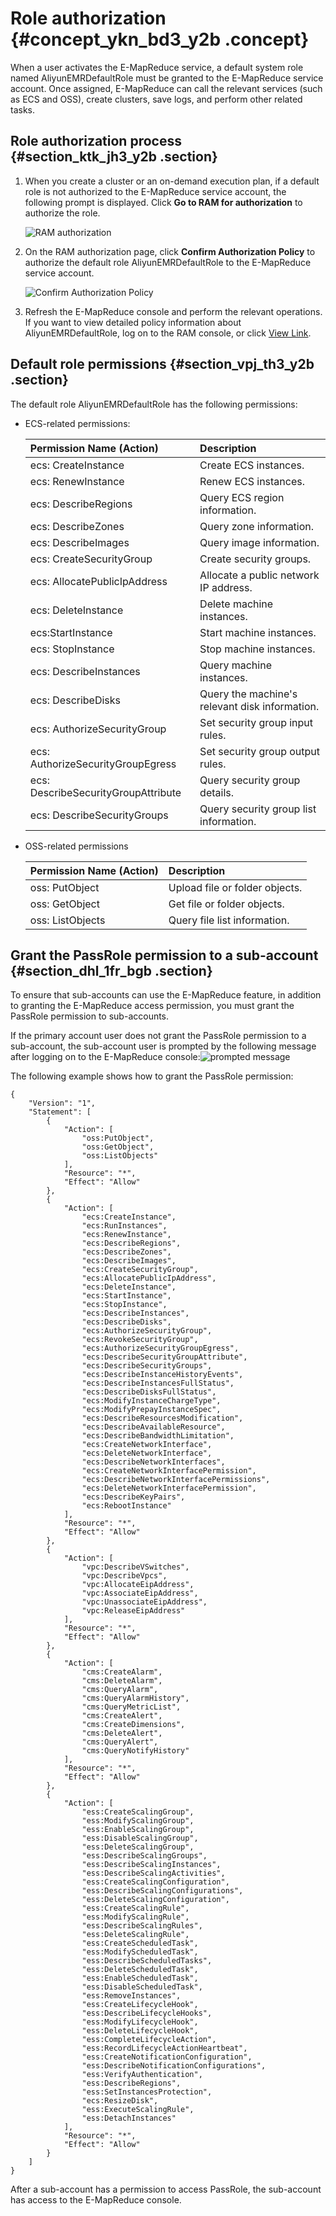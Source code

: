 # Role authorization {#concept_ykn_bd3_y2b .concept}

When a user activates the E-MapReduce service, a default system role named AliyunEMRDefaultRole must be granted to the E-MapReduce service account. Once assigned, E-MapReduce can call the relevant services \(such as ECS and OSS\), create clusters, save logs, and perform other related tasks.

## Role authorization process {#section_ktk_jh3_y2b .section}

1.  When you create a cluster or an on-demand execution plan, if a default role is not authorized to the E-MapReduce service account, the following prompt is displayed. Click **Go to RAM for authorization** to authorize the role.

    ![RAM authorization](http://static-aliyun-doc.oss-cn-hangzhou.aliyuncs.com/assets/img/17844/154777627710342_en-US.jpg)

2.  On the RAM authorization page, click **Confirm Authorization Policy** to authorize the default role AliyunEMRDefaultRole to the E-MapReduce service account.

    ![Confirm Authorization Policy](http://static-aliyun-doc.oss-cn-hangzhou.aliyuncs.com/assets/img/17844/154777627810343_en-US.jpg)

3.  Refresh the E-MapReduce console and perform the relevant operations. If you want to view detailed policy information about AliyunEMRDefaultRole, log on to the RAM console, or click [View Link](https://ram.console.aliyun.com/?spm=a2c4g.11186623.2.6.77bd72fe3PD5pf#/policy/detail/system/AliyunEMRRolePolicy/info).

## Default role permissions {#section_vpj_th3_y2b .section}

The default role AliyunEMRDefaultRole has the following permissions:

-   ECS-related permissions:

    |Permission Name \(Action\)|Description|
    |:-------------------------|:----------|
    |ecs: CreateInstance|Create ECS instances.|
    |ecs: RenewInstance|Renew ECS instances.|
    |ecs: DescribeRegions|Query ECS region information.|
    |ecs: DescribeZones|Query zone information.|
    |ecs: DescribeImages|Query image information.|
    |ecs: CreateSecurityGroup|Create security groups.|
    |ecs: AllocatePublicIpAddress|Allocate a public network IP address.|
    |ecs: DeleteInstance|Delete machine instances.|
    |ecs:StartInstance|Start machine instances.|
    |ecs: StopInstance|Stop machine instances.|
    |ecs: DescribeInstances|Query machine instances.|
    |ecs: DescribeDisks|Query the machine's relevant disk information.|
    |ecs: AuthorizeSecurityGroup|Set security group input rules.|
    |ecs: AuthorizeSecurityGroupEgress|Set security group output rules.|
    |ecs: DescribeSecurityGroupAttribute|Query security group details.|
    |ecs: DescribeSecurityGroups|Query security group list information.|

-   OSS-related permissions

    |Permission Name \(Action\)|Description|
    |:-------------------------|:----------|
    |oss: PutObject|Upload file or folder objects.|
    |oss: GetObject|Get file or folder objects.|
    |oss: ListObjects|Query file list information.|


## Grant the PassRole permission to a sub-account {#section_dhl_1fr_bgb .section}

To ensure that sub-accounts can use the E-MapReduce feature, in addition to granting the E-MapReduce access permission, you must grant the PassRole permission to sub-accounts.

If the primary account user does not grant the PassRole permission to a sub-account, the sub-account user is prompted by the following message after logging on to the E-MapReduce console:![prompted message](http://static-aliyun-doc.oss-cn-hangzhou.aliyuncs.com/assets/img/17844/154777627833938_en-US.png)

The following example shows how to grant the PassRole permission:

```
{
    "Version": "1",
    "Statement": [
        {
            "Action": [
                "oss:PutObject",
                "oss:GetObject",
                "oss:ListObjects"
            ],
            "Resource": "*",
            "Effect": "Allow"
        },
        {
            "Action": [
                "ecs:CreateInstance",
                "ecs:RunInstances",
                "ecs:RenewInstance",
                "ecs:DescribeRegions",
                "ecs:DescribeZones",
                "ecs:DescribeImages",
                "ecs:CreateSecurityGroup",
                "ecs:AllocatePublicIpAddress",
                "ecs:DeleteInstance",
                "ecs:StartInstance",
                "ecs:StopInstance",
                "ecs:DescribeInstances",
                "ecs:DescribeDisks",
                "ecs:AuthorizeSecurityGroup",
                "ecs:RevokeSecurityGroup",
                "ecs:AuthorizeSecurityGroupEgress",
                "ecs:DescribeSecurityGroupAttribute",
                "ecs:DescribeSecurityGroups",
                "ecs:DescribeInstanceHistoryEvents",
                "ecs:DescribeInstancesFullStatus",
                "ecs:DescribeDisksFullStatus",
                "ecs:ModifyInstanceChargeType",
                "ecs:ModifyPrepayInstanceSpec",
                "ecs:DescribeResourcesModification",
                "ecs:DescribeAvailableResource",
                "ecs:DescribeBandwidthLimitation",
                "ecs:CreateNetworkInterface",
                "ecs:DeleteNetworkInterface",
                "ecs:DescribeNetworkInterfaces",
                "ecs:CreateNetworkInterfacePermission",
                "ecs:DescribeNetworkInterfacePermissions",
                "ecs:DeleteNetworkInterfacePermission",
                "ecs:DescribeKeyPairs",
                "ecs:RebootInstance"
            ],
            "Resource": "*",
            "Effect": "Allow"
        },
        {
            "Action": [
                "vpc:DescribeVSwitches",
                "vpc:DescribeVpcs",
                "vpc:AllocateEipAddress",
                "vpc:AssociateEipAddress",
                "vpc:UnassociateEipAddress",
                "vpc:ReleaseEipAddress"
            ],
            "Resource": "*",
            "Effect": "Allow"
        },
        {
            "Action": [
                "cms:CreateAlarm",
                "cms:DeleteAlarm",
                "cms:QueryAlarm",
                "cms:QueryAlarmHistory",
                "cms:QueryMetricList",
                "cms:CreateAlert",
                "cms:CreateDimensions",
                "cms:DeleteAlert",
                "cms:QueryAlert",
                "cms:QueryNotifyHistory"
            ],
            "Resource": "*",
            "Effect": "Allow"
        },
        {
            "Action": [
                "ess:CreateScalingGroup",
                "ess:ModifyScalingGroup",
                "ess:EnableScalingGroup",
                "ess:DisableScalingGroup",
                "ess:DeleteScalingGroup",
                "ess:DescribeScalingGroups",
                "ess:DescribeScalingInstances",
                "ess:DescribeScalingActivities",
                "ess:CreateScalingConfiguration",
                "ess:DescribeScalingConfigurations",
                "ess:DeleteScalingConfiguration",
                "ess:CreateScalingRule",
                "ess:ModifyScalingRule",
                "ess:DescribeScalingRules",
                "ess:DeleteScalingRule",
                "ess:CreateScheduledTask",
                "ess:ModifyScheduledTask",
                "ess:DescribeScheduledTasks",
                "ess:DeleteScheduledTask",
                "ess:EnableScheduledTask",
                "ess:DisableScheduledTask",
                "ess:RemoveInstances",
                "ess:CreateLifecycleHook",
                "ess:DescribeLifecycleHooks",
                "ess:ModifyLifecycleHook",
                "ess:DeleteLifecycleHook",
                "ess:CompleteLifecycleAction",
                "ess:RecordLifecycleActionHeartbeat",
                "ess:CreateNotificationConfiguration",
                "ess:DescribeNotificationConfigurations",
                "ess:VerifyAuthentication",
                "ess:DescribeRegions",
                "ess:SetInstancesProtection",
                "ecs:ResizeDisk",
                "ess:ExecuteScalingRule",
                "ess:DetachInstances"
            ],
            "Resource": "*",
            "Effect": "Allow"
        }
    ]
}
```

After a sub-account has a permission to access PassRole, the sub-account has access to the E-MapReduce console.

